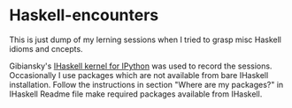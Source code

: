 # Haskell-encounters
This is just dump of my lerning sessions when I tried to grasp misc Haskell idioms and cncepts.

Gibiansky's [IHaskell kernel for IPython](https://github.com/gibiansky/IHaskell) was used to record the sessions.
Occasionally I use packages which are not available from bare IHaskell installation. Follow the instructions in section "Where are my packages?" in IHaskell Readme file make required packages available from IHaskell.

